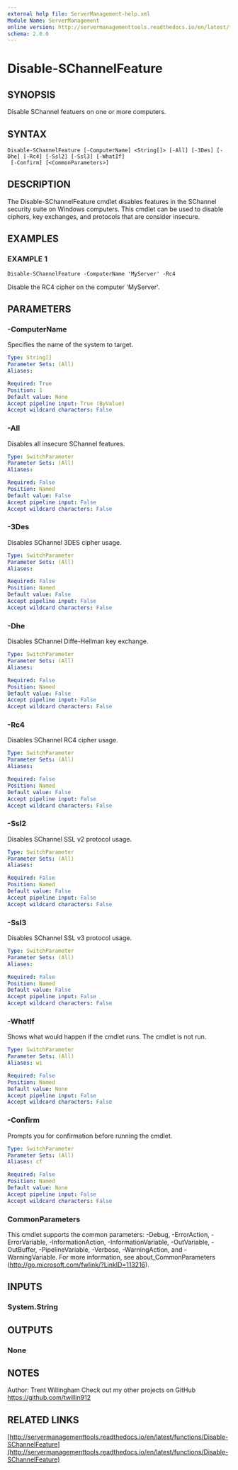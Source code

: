 ```yaml
---
external help file: ServerManagement-help.xml
Module Name: ServerManagement
online version: http://servermanagementtools.readthedocs.io/en/latest/functions/Disable-SChannelFeature
schema: 2.0.0
---
```


# Disable-SChannelFeature

## SYNOPSIS
Disable SChannel featuers on one or more computers.

## SYNTAX

```
Disable-SChannelFeature [-ComputerName] <String[]> [-All] [-3Des] [-Dhe] [-Rc4] [-Ssl2] [-Ssl3] [-WhatIf]
 [-Confirm] [<CommonParameters>]
```

## DESCRIPTION
The Disable-SChannelFeature cmdlet disables features in the SChannel security suite on Windows computers. 
This cmdlet can be used to disable ciphers, key exchanges, and protocols that are consider insecure.

## EXAMPLES

### EXAMPLE 1
```
Disable-SChannelFeature -ComputerName 'MyServer' -Rc4
```

Disable the RC4 cipher on the computer 'MyServer'.

## PARAMETERS

### -ComputerName
Specifies the name of the system to target.

```yaml
Type: String[]
Parameter Sets: (All)
Aliases:

Required: True
Position: 1
Default value: None
Accept pipeline input: True (ByValue)
Accept wildcard characters: False
```

### -All
Disables all insecure SChannel features.

```yaml
Type: SwitchParameter
Parameter Sets: (All)
Aliases:

Required: False
Position: Named
Default value: False
Accept pipeline input: False
Accept wildcard characters: False
```

### -3Des
Disables SChannel 3DES cipher usage.

```yaml
Type: SwitchParameter
Parameter Sets: (All)
Aliases:

Required: False
Position: Named
Default value: False
Accept pipeline input: False
Accept wildcard characters: False
```

### -Dhe
Disables SChannel Diffe-Hellman key exchange.

```yaml
Type: SwitchParameter
Parameter Sets: (All)
Aliases:

Required: False
Position: Named
Default value: False
Accept pipeline input: False
Accept wildcard characters: False
```

### -Rc4
Disables SChannel RC4 cipher usage.

```yaml
Type: SwitchParameter
Parameter Sets: (All)
Aliases:

Required: False
Position: Named
Default value: False
Accept pipeline input: False
Accept wildcard characters: False
```

### -Ssl2
Disables SChannel SSL v2 protocol usage.

```yaml
Type: SwitchParameter
Parameter Sets: (All)
Aliases:

Required: False
Position: Named
Default value: False
Accept pipeline input: False
Accept wildcard characters: False
```

### -Ssl3
Disables SChannel SSL v3 protocol usage.

```yaml
Type: SwitchParameter
Parameter Sets: (All)
Aliases:

Required: False
Position: Named
Default value: False
Accept pipeline input: False
Accept wildcard characters: False
```

### -WhatIf
Shows what would happen if the cmdlet runs.
The cmdlet is not run.

```yaml
Type: SwitchParameter
Parameter Sets: (All)
Aliases: wi

Required: False
Position: Named
Default value: None
Accept pipeline input: False
Accept wildcard characters: False
```

### -Confirm
Prompts you for confirmation before running the cmdlet.

```yaml
Type: SwitchParameter
Parameter Sets: (All)
Aliases: cf

Required: False
Position: Named
Default value: None
Accept pipeline input: False
Accept wildcard characters: False
```

### CommonParameters
This cmdlet supports the common parameters: -Debug, -ErrorAction, -ErrorVariable, -InformationAction, -InformationVariable, -OutVariable, -OutBuffer, -PipelineVariable, -Verbose, -WarningAction, and -WarningVariable. For more information, see about_CommonParameters (http://go.microsoft.com/fwlink/?LinkID=113216).

## INPUTS

### System.String
## OUTPUTS

### None
## NOTES
Author: Trent Willingham
Check out my other projects on GitHub https://github.com/twillin912

## RELATED LINKS

[http://servermanagementtools.readthedocs.io/en/latest/functions/Disable-SChannelFeature](http://servermanagementtools.readthedocs.io/en/latest/functions/Disable-SChannelFeature)

